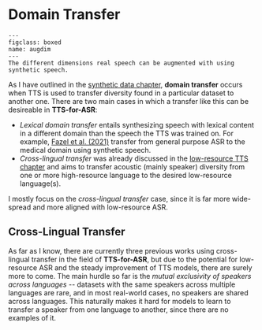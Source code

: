 # Domain Transfer

```{figure} ../figures/augdimensions.svg
---
figclass: boxed
name: augdim
---
The different dimensions real speech can be augmented with using synthetic speech.
```

As I have outlined in the [synthetic data chapter](01_other_fields), **domain transfer** occurs when TTS is used to transfer diversity found in a particular dataset to another one. There are two main cases in which a transfer like this can be desireable in **TTS-for-ASR**:
- *Lexical domain transfer* entails synthesizing speech with lexical content in a different domain than the speech the TTS was trained on. For example, [Fazel et al. (2021)](references.html#fazel2021medical) transfer from general purpose ASR to the medical domain using synthetic speech.
- *Cross-lingual transfer* was already discussed in the [low-resource TTS chapter](03_low_resource_tts) and aims to transfer acoustic (mainly speaker) diversity from one or more high-resource language to the desired low-resource language(s). 

I mostly focus on the *cross-lingual transfer* case, since it is far more wide-spread and more aligned with low-resource ASR.

## Cross-Lingual Transfer

As far as I know, there are currently three previous works using cross-lingual transfer in the field of **TTS-for-ASR**, but due to the potential for low-resource ASR and the steady improvement of TTS models, there are surely more to come. The main hurdle so far is the *mutual exclusivity of speakers across languages* -- datasets with the same speakers across multiple languages are rare, and in most real-world cases, no speakers are shared across languages. This naturally makes it hard for models to learn to transfer a speaker from one language to another, since there are no examples of it.